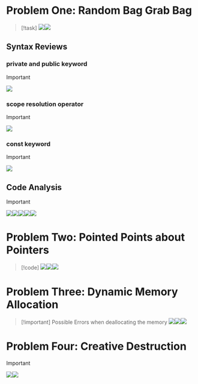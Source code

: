 # Problem One: Random Bag Grab Bag
> [!task]
> ![](Section_5_Class_Design_and_Dynamic_Memory_Allocation.assets/image-20240115202312723.png)![](Section_5_Class_Design_and_Dynamic_Memory_Allocation.assets/image-20240115202322529.png)


## Syntax Reviews
### private and public keyword
> [!important]
> ![](Section_5_Class_Design_and_Dynamic_Memory_Allocation.assets/image-20240115202344644.png)



### scope resolution operator
>[!important]
>![](Section_5_Class_Design_and_Dynamic_Memory_Allocation.assets/image-20240115202358772.png)


### const keyword
> [!important]
> ![](Section_5_Class_Design_and_Dynamic_Memory_Allocation.assets/image-20240115202410419.png)


## Code Analysis
> [!important]
> ![](Section_5_Class_Design_and_Dynamic_Memory_Allocation.assets/image-20240115202525437.png)![](Section_5_Class_Design_and_Dynamic_Memory_Allocation.assets/image-20240115202530728.png)![](Section_5_Class_Design_and_Dynamic_Memory_Allocation.assets/image-20240115202616580.png)![](Section_5_Class_Design_and_Dynamic_Memory_Allocation.assets/image-20240115203139455.png)![](Section_5_Class_Design_and_Dynamic_Memory_Allocation.assets/image-20240115203145763.png)


# Problem Two: Pointed Points about Pointers
> [!code]
> ![](Section_5_Class_Design_and_Dynamic_Memory_Allocation.assets/image-20240115203619875.png)![](Section_5_Class_Design_and_Dynamic_Memory_Allocation.assets/image-20240115203628406.png)![](Section_5_Class_Design_and_Dynamic_Memory_Allocation.assets/image-20240115203634116.png)


# Problem Three: Dynamic Memory Allocation
> [!important] Possible Errors when deallocating the memory
> ![](Section_5_Class_Design_and_Dynamic_Memory_Allocation.assets/image-20240116100950179.png)![](Section_5_Class_Design_and_Dynamic_Memory_Allocation.assets/image-20240116100959295.png)![](Section_5_Class_Design_and_Dynamic_Memory_Allocation.assets/image-20240116101005426.png)



# Problem Four: Creative Destruction
> [!important]
> ![](Section_5_Class_Design_and_Dynamic_Memory_Allocation.assets/image-20240116101043683.png)![](Section_5_Class_Design_and_Dynamic_Memory_Allocation.assets/image-20240116101211249.png)










